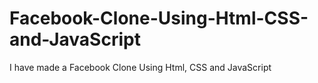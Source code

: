 # Facebook-Clone-Using-Html-CSS-and-JavaScript
I have made a Facebook Clone Using Html, CSS and JavaScript
